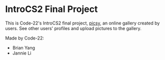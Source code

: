 IntroCS2 Final Project
======================

This is Code-22's IntroCS2 final project, [picsy](http://lisa.stuy.edu/~brian.yang/picsy/index.html), an online gallery created by users. See other users' profiles and upload pictures to the gallery.

Made by Code-22:

- Brian Yang
- Jannie Li

